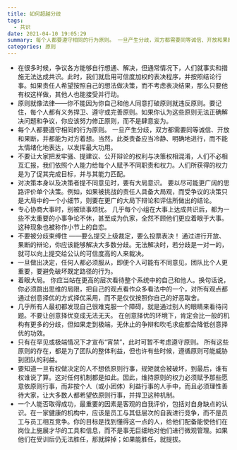 ```yaml
---
title: 如何超越分歧
tags:
  - 共识
date: 2021-04-10 19:05:29
summary: 每个人都要遵守相同的行为原则。 一旦产生分歧，双方都需要同等诚信、开放和果断，并都能为对方着想。当然，此类责备应当冷静、明确地进行，而不能太情绪化地表达，以发挥最大功用。
categories: 原则
---
```



- 在很多时候，争议各方能够自行想通、解决，但通常情况下，人们就事实和措施无法达成共识。此时，我们就启用可信度加权的表决程序，并按照结论行事。如果责任人希望按照自己的想法做决策，而不考虑表决结果，那么只要他有权这样做，其他人也能接受并行动。
- 原则就像法律——你不能因为你自己和他人同意打破原则就违反原则。要记住，每个人都有义务捍卫、遵守或完善原则。如果你认为这些原则无法正确解决问题和争议，你应该努力修正原则，而不是肆意妄为。
- 每个人都要遵守相同的行为原则。 一旦产生分歧，双方都需要同等诚信、开放和果断，并都能为对方着想。当然，此类责备应当冷静、明确地进行，而不能太情绪化地表达，以发挥最大功用。
- 不要让大家把发牢骚、提建议、公开辩论的权利与决策权相混淆，人们不必相互汇报，我们依照个人能力给每个人赋予不同职责和权力。人们所获得的权力是为了促其完成目标，并与其能力匹配。
- 对决策本身以及决策者提不同意见时，要有大局意识。 要以尽可能更广阔的思路评价单个决策。例如，如果被挑战的责任人具备大局观，而受争议的决策只是大局中的一个小细节，则要在更广的大局下辩论和评估所做出的结论。
- 专心协商大事时，别被琐事烦扰。 几乎每个小组在大事上达成共识后，都为一些不太重要的小事争论不休，甚至成为仇家，全然不顾他们更应着眼于大事。这种现象也被称作小节上的自恋。
- 不要被分歧束缚住 ——要么提交上级裁定，要么投票表决！ 通过进行开放、果断的辩论，你应该能够解决大多数分歧。无法解决时，若分歧是一对一的，就可以向上提交给公认的可信度高的人来裁决。
- 一旦做出决定，任何人都必须服从，即便个人可能有不同意见，团队比个人更重要，要避免破坏既定路径的行为。
- 着眼大局。 你应当站在更高的层次看待整个系统中的自己和他人。换句话说，你必须跳出思维的局限，把自己的观点看作众多看法中的一个，对所有观点都通过创意择优的方式择优采用，而不是仅仅按照你自己的好恶取舍。
- 几乎所有人最初都发现自己很难克服一个障碍，就是通过别人的眼睛来看待问题。不要让创意择优变成无法无天。 在创意择优的环境下，肯定会比一般的机构有更多的分歧，但如果走到极端，无休止的争辩和吹毛求疵都会降低创意择优的功效。
- 只有在罕见或极端情况下才宣布“宵禁”，此时可暂不考虑遵守原则。 所有这些原则的存在，都是为了团队的整体利益，但也许有些时候，遵循原则可能威胁到团队的利益。
- 要知道一旦有权做决定的人不想依原则行事，规矩就会被破坏，到最后，谁有权谁说了算。这对任何机制都是如此。因此，维持原则的权力必须赋予那些愿意依原则行事，而非按个人（或小团体）利益行事的人手中，而且必须理性善待大家，让大多数人都希望依原则行事，并捍卫这种机制。
- 一个人能否取得成功，最重要的因素是客观的自我评价，包括对自身缺点的认识。在一家健康的机构中，应该是员工与其低层次的自我进行竞争，而不是员工与员工相互竞争。你的目标是找到懂得这一点的人，给他们配备能使他们在岗位上施展才华的工具和信息，而不是事无巨细地对他们进行微观管理。如果他们在受训后仍无法胜任，那就辞掉；如果能胜任，就提拔。